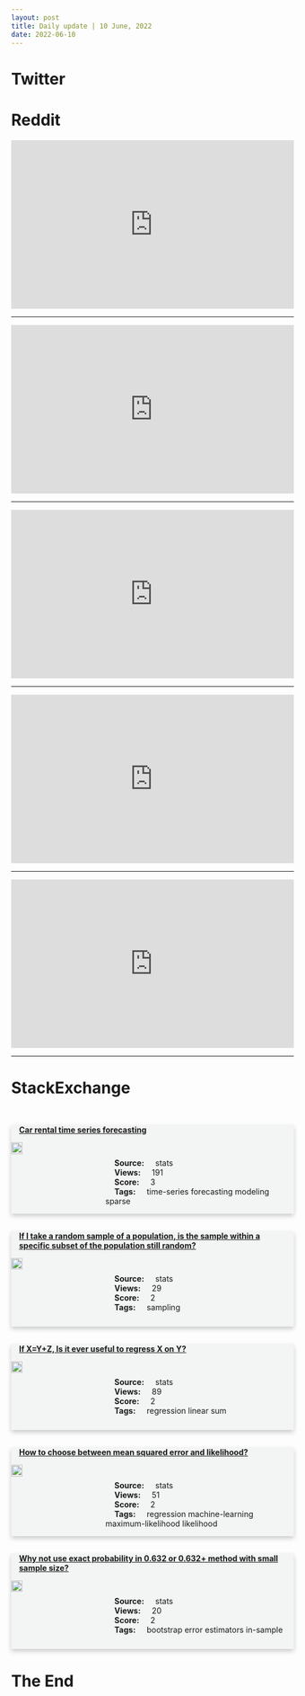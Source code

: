 ```yaml
---
layout: post
title: Daily update | 10 June, 2022
date: 2022-06-10
---
```


<script async src="https://platform.twitter.com/widgets.js" charset="utf-8"></script>


<script src='https://storage.ko-fi.com/cdn/scripts/overlay-widget.js'></script>
<script>
  kofiWidgetOverlay.draw('themldojo', {
    'type': 'floating-chat',
    'floating-chat.donateButton.text': 'Support me',
    'floating-chat.donateButton.background-color': '#f45d22',
    'floating-chat.donateButton.text-color': '#fff'
  });
</script>

# Twitter 

<blockquote class="twitter-tweet"><a href="https://twitter.com/CNN/status/1534739601151119361"></a></blockquote>

<blockquote class="twitter-tweet"><a href="https://twitter.com/parvezshahshaik/status/1534900569760055297"></a></blockquote>

<blockquote class="twitter-tweet"><a href="https://twitter.com/gneubig/status/1534888263865057280"></a></blockquote>

<blockquote class="twitter-tweet"><a href="https://twitter.com/KirkDBorne/status/1534750869752881155"></a></blockquote>

<blockquote class="twitter-tweet"><a href="https://twitter.com/EpsilonTheory/status/1534941412718006273"></a></blockquote>

<blockquote class="twitter-tweet"><a href="https://twitter.com/OpenAI/status/1534933319372005383"></a></blockquote>

<blockquote class="twitter-tweet"><a href="https://twitter.com/ylecun/status/1534978303378849792"></a></blockquote>

<blockquote class="twitter-tweet"><a href="https://twitter.com/GoogleAI/status/1534989907621359618"></a></blockquote>

<blockquote class="twitter-tweet"><a href="https://twitter.com/TensorFlow/status/1534951447158304773"></a></blockquote>

<blockquote class="twitter-tweet"><a href="https://twitter.com/DeepMind/status/1534872486134919170"></a></blockquote>

# Reddit 

<iframe id="reddit-embed" src="https://www.redditmedia.com/r/dataengineering/comments/v8k8gs/me_when_the_dag_run_fails?ref_source=embed&amp;ref=share&amp;embed=true" sandbox="allow-scripts allow-same-origin allow-popups" style="border: none;" height="300" width="100%" scrolling="yes"></iframe>
<hr style="width:100%;text-align:left;margin-left:0">
<iframe id="reddit-embed" src="https://www.redditmedia.com/r/MachineLearning/comments/v89ynl/r_the_annotated_diffusion_model?ref_source=embed&amp;ref=share&amp;embed=true" sandbox="allow-scripts allow-same-origin allow-popups" style="border: none;" height="300" width="100%" scrolling="yes"></iframe>
<hr style="width:100%;text-align:left;margin-left:0">
<iframe id="reddit-embed" src="https://www.redditmedia.com/r/datascience/comments/v8e6og/how_do_i_normalize_a_value_which_has_no_max?ref_source=embed&amp;ref=share&amp;embed=true" sandbox="allow-scripts allow-same-origin allow-popups" style="border: none;" height="300" width="100%" scrolling="yes"></iframe>
<hr style="width:100%;text-align:left;margin-left:0">
<iframe id="reddit-embed" src="https://www.redditmedia.com/r/datascience/comments/v8qv68/im_just_going_to_say_it_i_prefer_spyder?ref_source=embed&amp;ref=share&amp;embed=true" sandbox="allow-scripts allow-same-origin allow-popups" style="border: none;" height="300" width="100%" scrolling="yes"></iframe>
<hr style="width:100%;text-align:left;margin-left:0">
<iframe id="reddit-embed" src="https://www.redditmedia.com/r/MachineLearning/comments/v8rmtj/r_blazingly_fast_computer_vision_training_with?ref_source=embed&amp;ref=share&amp;embed=true" sandbox="allow-scripts allow-same-origin allow-popups" style="border: none;" height="300" width="100%" scrolling="yes"></iframe>
<hr style="width:100%;text-align:left;margin-left:0">

<style>
.card {
box-shadow: 0 4px 8px 0 rgba(0,0,0,0.2);
transition: 0.3s;
width: 100%;
background-color: #F3F4F4;
}
p{
    margin-left:  3em;
    padding-top: 1em;
}
.part2{
    display: grid;
    grid-template-columns: 1fr 3fr;
}
h4{
    margin: 1em;
}

.card:hover {
box-shadow: 0 8px 16px 0 rgba(0,0,0,0.2);
}
b {
padding: 2px 16px;
}
</style>
  
# StackExchange 


  <br>
  <div class="card">
  <h4><a href='https://stats.stackexchange.com/questions/578213/car-rental-time-series-forecasting'>Car rental time series forecasting</a></h4> 
  <div class="part2">
      <img src="https://cdn.sstatic.net/Sites/stats/Img/apple-touch-icon@2.png?v=344f57aa10cc" alt="Img missing!" style="width:40%">
      <p><b>Source:</b> stats<br><b>Views:</b> 191<br><b>Score:</b> 3<br><b>Tags:</b> <span class="badge badge-dark">time-series</span> <span class="badge badge-dark">forecasting</span> <span class="badge badge-dark">modeling</span> <span class="badge badge-dark">sparse</span></p> 
  </div>
  </div>
      
  <br>
  <div class="card">
  <h4><a href='https://stats.stackexchange.com/questions/578263/if-i-take-a-random-sample-of-a-population-is-the-sample-within-a-specific-subse'>If I take a random sample of a population, is the sample within a specific subset of the population still random?</a></h4> 
  <div class="part2">
      <img src="https://cdn.sstatic.net/Sites/stats/Img/apple-touch-icon@2.png?v=344f57aa10cc" alt="Img missing!" style="width:40%">
      <p><b>Source:</b> stats<br><b>Views:</b> 29<br><b>Score:</b> 2<br><b>Tags:</b> <span class="badge badge-dark">sampling</span></p> 
  </div>
  </div>
      
  <br>
  <div class="card">
  <h4><a href='https://stats.stackexchange.com/questions/578261/if-x-yz-is-it-ever-useful-to-regress-x-on-y'>If X=Y+Z, Is it ever useful to regress X on Y?</a></h4> 
  <div class="part2">
      <img src="https://cdn.sstatic.net/Sites/stats/Img/apple-touch-icon@2.png?v=344f57aa10cc" alt="Img missing!" style="width:40%">
      <p><b>Source:</b> stats<br><b>Views:</b> 89<br><b>Score:</b> 2<br><b>Tags:</b> <span class="badge badge-dark">regression</span> <span class="badge badge-dark">linear</span> <span class="badge badge-dark">sum</span></p> 
  </div>
  </div>
      
  <br>
  <div class="card">
  <h4><a href='https://stats.stackexchange.com/questions/578241/how-to-choose-between-mean-squared-error-and-likelihood'>How to choose between mean squared error and likelihood?</a></h4> 
  <div class="part2">
      <img src="https://cdn.sstatic.net/Sites/stats/Img/apple-touch-icon@2.png?v=344f57aa10cc" alt="Img missing!" style="width:40%">
      <p><b>Source:</b> stats<br><b>Views:</b> 51<br><b>Score:</b> 2<br><b>Tags:</b> <span class="badge badge-dark">regression</span> <span class="badge badge-dark">machine-learning</span> <span class="badge badge-dark">maximum-likelihood</span> <span class="badge badge-dark">likelihood</span></p> 
  </div>
  </div>
      
  <br>
  <div class="card">
  <h4><a href='https://stats.stackexchange.com/questions/578230/why-not-use-exact-probability-in-0-632-or-0-632-method-with-small-sample-size'>Why not use exact probability in 0.632 or 0.632+ method with small sample size?</a></h4> 
  <div class="part2">
      <img src="https://cdn.sstatic.net/Sites/stats/Img/apple-touch-icon@2.png?v=344f57aa10cc" alt="Img missing!" style="width:40%">
      <p><b>Source:</b> stats<br><b>Views:</b> 20<br><b>Score:</b> 2<br><b>Tags:</b> <span class="badge badge-dark">bootstrap</span> <span class="badge badge-dark">error</span> <span class="badge badge-dark">estimators</span> <span class="badge badge-dark">in-sample</span></p> 
  </div>
  </div>
      
# The End